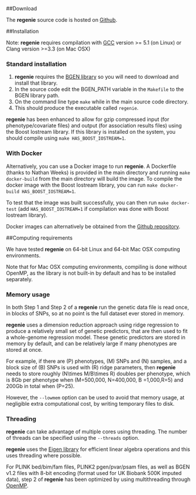 ##Download

The **regenie** source code is hosted on
[Github](https://github.com/rgcgithub/regenie).

##Installation

Note: **regenie** requires compilation with [GCC](https://gcc.gnu.org) version >= 5.1 (on Linux) or Clang version >=3.3 (on Mac OSX)

### Standard installation
1. **regenie** requires the
  [BGEN library](https://enkre.net/cgi-bin/code/bgen/dir?ci=trunk) so
  you will need to download and install that library.
2. In the source code edit the BGEN_PATH variable in the `Makefile`
   to the BGEN library path.
3. On the command line type `make` while in the main source code directory.
4. This should produce the executable called `regenie`.

**regenie** has been enhanced to allow for gzip compressed input 
(for phenotype/covariate files) and output (for association results files)
 using the Boost Iostream library. 
If this library is installed on the system, you should compile using 
`make HAS_BOOST_IOSTREAM=1`. 

### With Docker
Alternatively, you can use a Docker image to run **regenie**. 
A Dockerfile (thanks to Nathan Weeks) is provided in the main directory and 
running `make docker-build` from the main directory will build the image. 
To compile the docker image with the Boost Iostream library, you can run
`make docker-build HAS_BOOST_IOSTREAM=1`. 

To test that the image was built successfully, you can then run 
`make docker-test`
(add `HAS_BOOST_IOSTREAM=1` if compilation was done with Boost Iostream library).

Docker images can alternatively be obtained from the 
[Github repository](https://github.com/rgcgithub/regenie/packages).

##Computing requirements

We have tested **regenie** on 64-bit Linux and 64-bit Mac OSX computing environments.
 
Note that for Mac OSX computing environments, compiling is done without OpenMP, as the library is not built-in by default and has to be installed separately. 

### Memory usage
In both Step 1 and Step 2 of a **regenie** run the genetic data file is
read once, in blocks of SNPs, so at no point is the full dataset ever stored in
memory.

**regenie** uses a dimension reduction approach using ridge regression
  to produce a relatively small set of genetic predictors, that are
  then used to fit a whole-genome regression model. These genetic
  predictors are stored in memory by default, and can be relatively
  large if many phenotypes are stored at once.

For example, if there are \(P\) phenotypes, \(M\) SNPs and \(N\) samples, and a
block size of \(B\) SNPs is used with \(R\) ridge parameters,
 then **regenie** needs to store roughly \(N\times M/B\times R\)
doubles per phenotype, which is 8Gb per phenotype when \(M=500,000,
N=400,000, B =1,000,R=5\) and 200Gb in total when \(P=25\).

However, the `--lowmem` option can be used to avoid that memory usage,
at negligible extra computational cost, by writing temporary files to disk.

### Threading

**regenie** can take advantage of multiple cores using threading. The
number of threads can be specified using the `--threads` option.

**regenie** uses the [Eigen library](http://eigen.tuxfamily.org/index.php?title=Main_Page) for 
efficient linear algebra operations and this uses threading where possible.

For PLINK bed/bim/fam files, PLINK2 pgen/pvar/psam files, as well as BGEN v1.2 files with 8-bit encoding (format used for UK Biobank
500K imputed data), step 2 of **regenie** has been optimized by 
using multithreading through [OpenMP](https://www.openmp.org).



